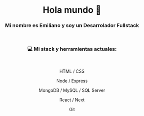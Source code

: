 <h1 align='center'>Hola mundo 👋</h1>

<h3 align='center'> Mi nombre es Emiliano y soy un Desarrolador Fullstack </h3>
<br />
<h3 align='center'> 💻 Mi stack y herramientas actuales: </h3>
<br />
<p align='center'> HTML / CSS </p>
<p align='center'> Node / Express </p>
<p align='center'> MongoDB / MySQL / SQL Server </p>
<p align='center'> React / Next </p>
<p align='center'> Git </p>
